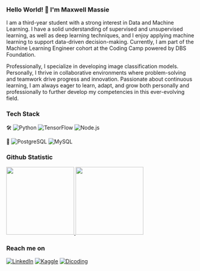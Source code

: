 ### Hello World! 👋 I'm Maxwell Massie

I am a third-year student with a strong interest in Data and Machine Learning. I have a solid understanding of supervised and unsupervised learning, as well as deep learning techniques, and I enjoy applying machine learning to support data-driven decision-making. Currently, I am part of the Machine Learning Engineer cohort at the Coding Camp powered by DBS Foundation. 

Professionally, I specialize in developing image classification models. Personally, I thrive in collaborative environments where problem-solving and teamwork drive progress and innovation. Passionate about continuous learning, I am always eager to learn, adapt, and grow both personally and professionally to further develop my competencies in this ever-evolving field.

### **Tech Stack**

🛠 ![Python](https://img.shields.io/badge/Python-3776AB?style=flat&logo=python&logoColor=white) ![TensorFlow](https://img.shields.io/badge/TensorFlow-FF6F00?style=flat&logo=tensorflow&logoColor=white) ![Node.js](https://img.shields.io/badge/Node.js-339933?style=flat&logo=nodedotjs&logoColor=white)

💾 ![PostgreSQL](https://img.shields.io/badge/PostgreSQL-336791?style=flat&logo=postgresql&logoColor=white) ![MySQL](https://img.shields.io/badge/MySQL-4479A1?style=flat&logo=mysql&logoColor=white)


### Github Statistic
<p align="left">
<a href="https://github.com/maxwellmassie">
  <img height="180em" src="https://github-readme-stats-eight-theta.vercel.app/api?username=maxwellmassie&show_icons=true&theme=algolia&include_all_commits=true&count_private=true"/>
  <img height="180em" src="https://github-readme-stats-eight-theta.vercel.app/api/top-langs/?username=maxwellmassie&layout=compact&langs_count=8&theme=algolia"/>
</a>
</p>

### **Reach me on**
[![LinkedIn](https://img.shields.io/badge/-LinkedIn-blue?style=flat&logo=linkedin)](https://www.linkedin.com/in/maxwellmassie/)
[![Kaggle](https://img.shields.io/badge/Kaggle-20BEFF?style=flat&logo=kaggle&logoColor=white)](https://www.kaggle.com/maxwellmassie)
[![Dicoding](https://img.shields.io/badge/Dicoding-002147?style=flat&logo=dicoding&logoColor=white)](https://www.dicoding.com/users/maxwellmassie)

